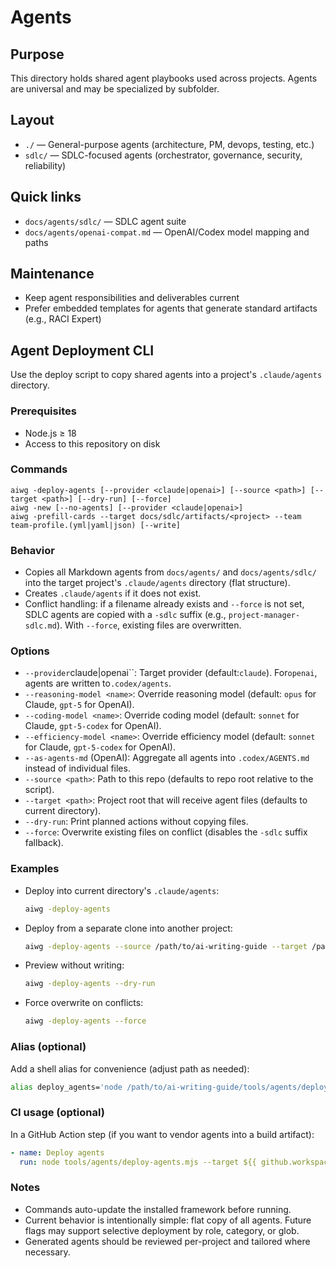 # Agents

## Purpose

This directory holds shared agent playbooks used across projects. Agents are universal and may be specialized by
subfolder.

## Layout

- `./` — General-purpose agents (architecture, PM, devops, testing, etc.)
- `sdlc/` — SDLC-focused agents (orchestrator, governance, security, reliability)

## Quick links

- `docs/agents/sdlc/` — SDLC agent suite
- `docs/agents/openai-compat.md` — OpenAI/Codex model mapping and paths

## Maintenance

- Keep agent responsibilities and deliverables current
- Prefer embedded templates for agents that generate standard artifacts (e.g., RACI Expert)

## Agent Deployment CLI

Use the deploy script to copy shared agents into a project's `.claude/agents` directory.

### Prerequisites

- Node.js ≥ 18
- Access to this repository on disk

### Commands

```text
aiwg -deploy-agents [--provider <claude|openai>] [--source <path>] [--target <path>] [--dry-run] [--force]
aiwg -new [--no-agents] [--provider <claude|openai>]
aiwg -prefill-cards --target docs/sdlc/artifacts/<project> --team team-profile.(yml|yaml|json) [--write]
```

### Behavior

- Copies all Markdown agents from `docs/agents/` and `docs/agents/sdlc/` into the target
  project's `.claude/agents` directory (flat structure).
- Creates `.claude/agents` if it does not exist.
- Conflict handling: if a filename already exists and `--force` is not set, SDLC agents are copied
  with a `-sdlc` suffix (e.g., `project-manager-sdlc.md`). With `--force`, existing files are
  overwritten.

### Options

- `--provider`claude|openai``: Target provider (default:`claude`). For`openai`, agents are written to`.codex/agents`.
- `--reasoning-model <name>`: Override reasoning model (default: `opus` for Claude, `gpt-5` for OpenAI).
- `--coding-model <name>`: Override coding model (default: `sonnet` for Claude, `gpt-5-codex` for OpenAI).
- `--efficiency-model <name>`: Override efficiency model (default: `sonnet` for Claude, `gpt-5-codex` for OpenAI).
- `--as-agents-md` (OpenAI): Aggregate all agents into `.codex/AGENTS.md` instead of individual files.
- `--source <path>`: Path to this repo (defaults to repo root relative to the script).
- `--target <path>`: Project root that will receive agent files (defaults to current directory).
- `--dry-run`: Print planned actions without copying files.
- `--force`: Overwrite existing files on conflict (disables the `-sdlc` suffix fallback).

### Examples

- Deploy into current directory's `.claude/agents`:

  ```bash
  aiwg -deploy-agents
  ```

- Deploy from a separate clone into another project:

  ```bash
  aiwg -deploy-agents --source /path/to/ai-writing-guide --target /path/to/another-project
  ```

- Preview without writing:

  ```bash
  aiwg -deploy-agents --dry-run
  ```

- Force overwrite on conflicts:

  ```bash
  aiwg -deploy-agents --force
  ```

### Alias (optional)

Add a shell alias for convenience (adjust path as needed):

```bash
alias deploy_agents='node /path/to/ai-writing-guide/tools/agents/deploy-agents.mjs'
```

### CI usage (optional)

In a GitHub Action step (if you want to vendor agents into a build artifact):

```yaml
- name: Deploy agents
  run: node tools/agents/deploy-agents.mjs --target ${{ github.workspace }}
```

### Notes

- Commands auto-update the installed framework before running.
- Current behavior is intentionally simple: flat copy of all agents. Future flags may support
  selective deployment by role, category, or glob.
- Generated agents should be reviewed per-project and tailored where necessary.
